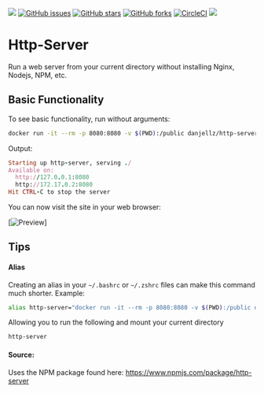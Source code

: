 [![](https://images.microbadger.com/badges/image/danjellz/http-server.svg)](http://microbadger.com/#/images/danjellz/http-server "Get your own image badge on microbadger.com") [![GitHub issues](https://img.shields.io/github/issues/danjellesma/http-server.svg)](https://github.com/danjellesma/http-server/issues) [![GitHub stars](https://img.shields.io/github/stars/danjellesma/http-server.svg)](https://github.com/danjellesma/http-server/stargazers) [![GitHub forks](https://img.shields.io/github/forks/danjellesma/http-server.svg)](https://github.com/danjellesma/http-server/network) [![CircleCI](https://circleci.com/gh/danjellesma/http-server/tree/master.svg?style=svg)](https://circleci.com/gh/danjellesma/http-server/tree/master) [![](https://images.microbadger.com/badges/version/danjellz/http-server.svg)](http://microbadger.com/#/images/danjellz/http-server "Get your own version badge on microbadger.com")

# Http-Server

Run a web server from your current directory without installing Nginx, Nodejs, NPM, etc.

## Basic Functionality

To see basic functionality, run without arguments:

``` bash
docker run -it --rm -p 8080:8080 -v $(PWD):/public danjellz/http-server
```

Output:

``` ruby
Starting up http-server, serving ./
Available on:
  http://127.0.0.1:8080
  http://172.17.0.2:8080
Hit CTRL-C to stop the server
```

You can now visit the site in your web browser:

[![Preview](https://i.sli.mg/COKwJk.png)]


## Tips

#### Alias
Creating an alias in your `~/.bashrc` or `~/.zshrc` files can make this command much shorter. Example:

``` bash
alias http-server="docker run -it --rm -p 8080:8080 -v $(PWD):/public danjellz/http-server"
```

Allowing you to run the following and mount your current directory

``` bash
http-server
```

#### Source:

Uses the NPM package found here:
https://www.npmjs.com/package/http-server
